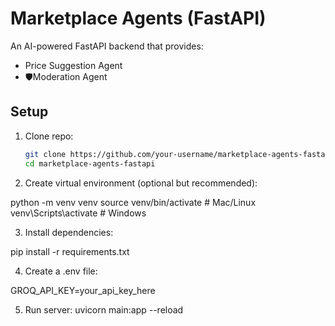 # Marketplace Agents (FastAPI)

An AI-powered FastAPI backend that provides:
- Price Suggestion Agent
- 🛡Moderation Agent

## Setup

1. Clone repo:
   ```bash
   git clone https://github.com/your-username/marketplace-agents-fastapi.git
   cd marketplace-agents-fastapi

2. Create virtual environment (optional but recommended):

python -m venv venv
source venv/bin/activate  # Mac/Linux
venv\Scripts\activate     # Windows

3. Install dependencies:

pip install -r requirements.txt

4. Create a .env file:

GROQ_API_KEY=your_api_key_here

5. Run server:
uvicorn main:app --reload
